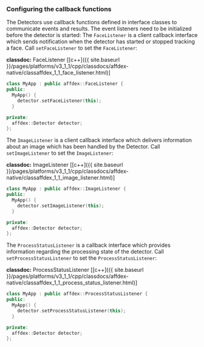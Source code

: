 ### Configuring the callback functions
The Detectors use callback functions defined in interface classes to communicate events and results. The event listeners need to be initialized before the detector is started:
The ```FaceListener``` is a client callback interface which sends notification when the detector has started or stopped tracking a face. Call `setFaceListener` to set the `FaceListener`:  

**classdoc:** FaceListener [[c++]({{ site.baseurl }}/pages/platforms/v3_1_1/cpp/classdocs/affdex-native/classaffdex_1_1_face_listener.html)]

```cpp
class MyApp : public affdex::FaceListener {
public:
  MyApp() {
    detector.setFaceListener(this);
  }

private:
  affdex::Detector detector;
};
```

The ```ImageListener``` is a client callback interface which delivers information about an image which has been handled by the Detector. Call `setImageListener` to set the `ImageListener`:  

**classdoc:** ImageListener [[c++]({{ site.baseurl }}/pages/platforms/v3_1_1/cpp/classdocs/affdex-native/classaffdex_1_1_image_listener.html)]

```cpp
class MyApp : public affdex::ImageListener {
public:
  MyApp() {
    detector.setImageListener(this);
  }

private:
  affdex::Detector detector;
};
```

The ```ProcessStatusListener``` is a callback interface which provides information regarding the processing state of the detector. Call `setProcessStatusListener` to set the `ProcessStatusListener`:  

**classdoc:** ProcessStatusListener [[c++]({{ site.baseurl }}/pages/platforms/v3_1_1/cpp/classdocs/affdex-native/classaffdex_1_1_process_status_listener.html)]

```cpp
class MyApp : public affdex::ProcessStatusListener {
public:
  MyApp() {
    detector.setProcessStatusListener(this);
  }

private:
  affdex::Detector detector;
};
```
